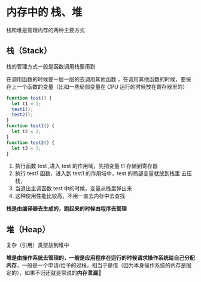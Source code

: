 # 内存中的 栈、堆

栈和堆是管理内存的两种主要方式

## 栈（Stack）

栈的管理方式一般是函数调用栈要用到

在调用函数的时候要一层一层的去调用其他函数 ，在调用其他函数的时候，要保存上一个函数的变量（比如一些局部变量在 CPU 运行的时候放在寄存器里的）

```js
function test() {
  let t1 = 1;
  test1();
  test2();
}
function test1() {
  let t2 = 2;
}
function test2() {
  let t3 = 3;
}
```

1. 执行函数 test ,进入 test 的作用域，先把变量 t1 存储到寄存器
2. 执行 test1 函数，进入到 test1 的作用域中，test 的局部变量就放到栈里 去压栈，
3. 当退出主调函数 test 中的时候，变量从栈里弹出来
4. 这种使用性能比较高，不用一直去内存中去查找

**栈是由编译器去生成的，跑起来的时候由程序去管理**

## 堆（Heap）

复杂（引用）类型放到堆中

**堆是由操作系统去管理的，一般是应用程序在运行的时候请求操作系统给自己分配内存**，一般是一个申请/给予的过程，相当于是借（因为本身操作系统的内存是固定的），如果不归还就是常说的**内存泄漏**🔨
